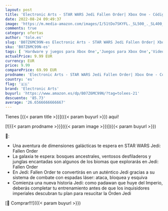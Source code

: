 ```yaml
---
layout: post
title: 'Electronic Arts - STAR WARS Jedi Fallen Order| Xbox One - Código de descarga'
date: 2022-08-24 09:49:37
image: 'https://m.media-amazon.com/images/I/51tDo7SKYFL._SL500_._SL400_.jpg'
comments: true
category: ofertas
author: 'tole.es'
slug: 'B07Z6MC99N-es Electronic Arts - STAR WARS Jedi Fallen Order| Xbox One -...'
sku: 'B07Z6MC99N-es'
tags: [ 'Hardware y juegos para Xbox One','Juegos para Xbox One','Videojuegos','electronic arts','xbox','🇪🇸', ]
actualPrice: 9.99 EUR
currency: EUR
price: 9.99
comparePrice: 69.99 EUR
prodname: 'Electronic Arts - STAR WARS Jedi Fallen Order| Xbox One - Código de descarga'
country: 'es'
flag: '🇪🇸'
brand: 'Electronic Arts'
buyurl: 'https://www.amazon.es/dp/B07Z6MC99N/?tag=tolees-21'
descuento: '85.73'
average: '26.6566666666667'
---
```


Tienes [{{< param title >}}]({{< param buyurl >}}) aqui!

[![{{< param prodname >}}]({{< param image >}})]({{< param buyurl >}})

🔎:

- Una aventura de dimensiones galácticas te espera en STAR WARS Jedi: Fallen Order
- La galaxia te espera: bosques ancestrales, ventosos desfiladeros y junglas encantadas son algunos de los biomas que explorarás en Jedi: Fallen Order
- En Jedi: Fallen Order te convertirás en un auténtico Jedi gracias a su sistema de combate con espadas láser: ataca, bloquea y esquiva
- Comienza una nueva historia Jedi: como padawan que huye del Imperio, deberás completar tu entrenamiento antes de que los inquisidores imperiales descubran tu plan para resucitar la Orden Jedi

[🛒 Comprar!!!]({{< param buyurl >}})
